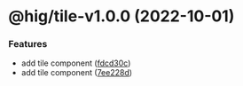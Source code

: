 # @hig/tile-v1.0.0 (2022-10-01)


### Features

* add tile component ([fdcd30c](https://github.com/Autodesk/hig/commit/fdcd30c))
* add tile component ([7ee228d](https://github.com/Autodesk/hig/commit/7ee228d))
